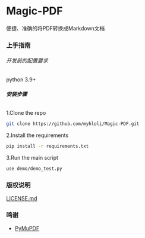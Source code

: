 

# Magic-PDF

便捷、准确的将PDF转换成Markdown文档


### 上手指南

###### 开发前的配置要求

python 3.9+

###### **安装步骤**

1.Clone the repo

```sh
git clone https://github.com/myhloli/Magic-PDF.git
```

2.Install the requirements

```sh
pip install -r requirements.txt
```

3.Run the main script

```sh
use demo/demo_test.py
```

### 版权说明

[LICENSE.md](https://github.com/myhloli/Magic-PDF/blob/master/LICENSE.md)

### 鸣谢

- [PyMuPDF](https://github.com/pymupdf/PyMuPDF)



